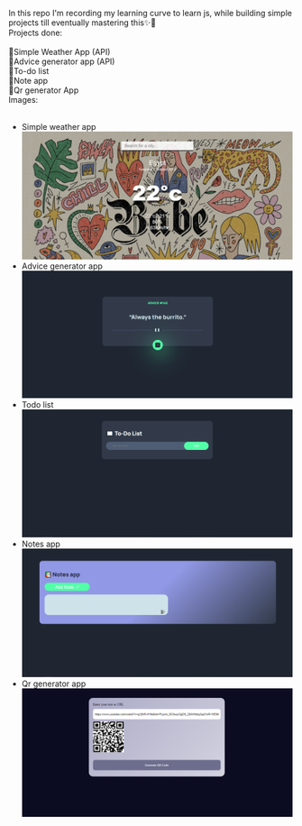 In this repo I'm recording my learning curve to learn js, while building simple projects till eventually mastering this✨🎃
<br>
Projects done:<br><br>
📌Simple Weather App (API)<br>
📌Advice generator app (API)<br>
📌To-do list<br>
📌Note app<br>
📌Qr generator App<br>
Images:<br><br>

- Simple weather app
  ![Simple weather app](image-1.png)
- Advice generator app
  ![Advice generator app](image-3.png)
- Todo list
  ![Todo list](image.png)
- Notes app
  ![Notes app](image-2.png)
- Qr generator app
  ![Qr generator app](image-4.png)
